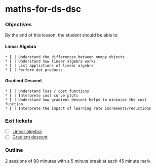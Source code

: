 # maths-for-ds-dsc


### Objectives
By the end of this lesson, the student should be able to:

  #### Linear Algebra
    * [ ] Understand the differences between numpy objects
    * [ ] Understand how linear algebra works
    * [ ] List applictions of linear algebra
    * [ ] Perform dot products

  #### Gradient Descent
    * [ ] Understand loss / cost functions
    * [ ] Interprete cost curve plots
    * [ ] Understand how gradient descent helps to minimise the cost function
    * [ ] Interprete the impact of learning rate increments/reductions

### Exit tickets
* [ ] [Linear algebra](https://forms.gle/sRuD4gajSEM7BTgx8)
* [ ] [Gradient descent](https://forms.gle/N4CE3okp1o3obc219)

### Outline

2 sessions of 90 minutes with a 5 minute break at each 45 minute mark
